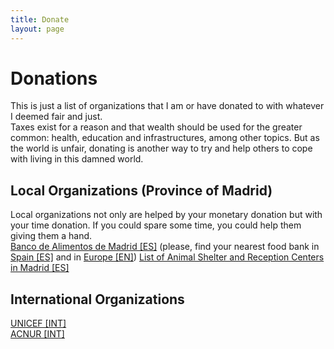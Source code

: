 ```yaml
---
title: Donate
layout: page
---
```


# Donations
This is just a list of organizations that I am or have donated to with whatever I deemed fair and just.  
Taxes exist for a reason and that wealth should be used for the greater common: health, education and infrastructures, among other topics. But as the world is unfair, donating is another way to try and help others to cope with living in this damned world.

## Local Organizations (Province of Madrid)
Local organizations not only are helped by your monetary donation but with your time donation. If you could spare some time, you could help them giving them a hand.  
[Banco de Alimentos de Madrid [ES]](https://bamadrid.org/) (please, find your nearest food bank in [Spain [ES]](https://www.bancdelsaliments.org/pdf/ca/bancs_fesball.pdf) and in [Europe [EN]](https://www.eurofoodbank.org/en/members-network))
[List of Animal Shelter and Reception Centers in Madrid [ES]](http://faada.org/entidades-asociaciones-protectoras-madrid)

## International Organizations
[UNICEF [INT]](https://www.unicef.org)  
[ACNUR [INT]](https://www.acnur.org/)